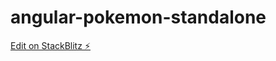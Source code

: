 # angular-pokemon-standalone

[Edit on StackBlitz ⚡️](https://stackblitz.com/edit/angular-pokemon-card-grid-tzjuqh)